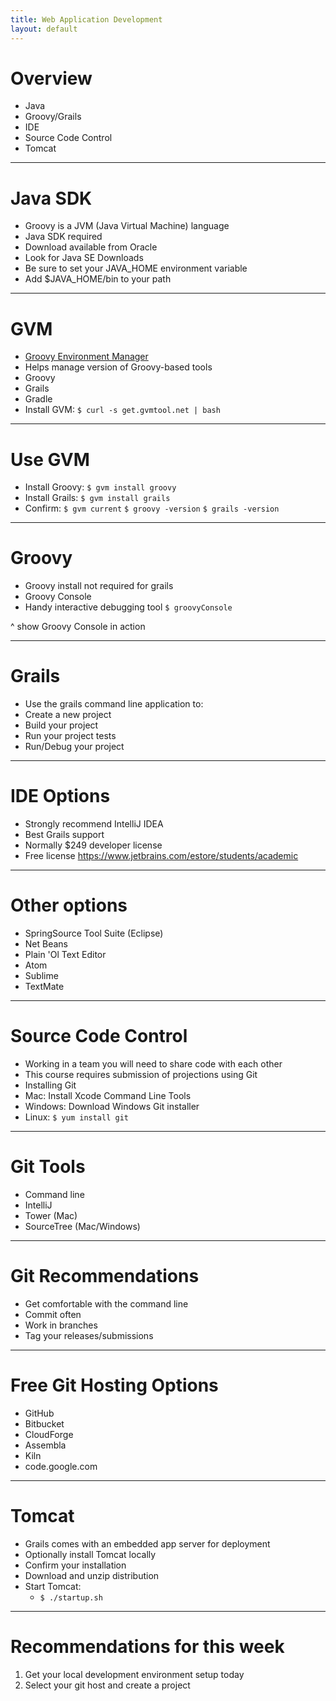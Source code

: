 ```yaml
---
title: Web Application Development
layout: default
---
```


# Overview
- Java
- Groovy/Grails
- IDE
- Source Code Control
- Tomcat

---

# Java SDK
- Groovy is a JVM (Java Virtual Machine) language
- Java SDK required
- Download available from Oracle
- Look for Java SE Downloads
- Be sure to set your JAVA_HOME environment variable
- Add \$JAVA_HOME/bin to your path


---

# GVM
- [Groovy Environment Manager](http://gvmtool.net/)
- Helps manage version of Groovy-based tools
- Groovy
- Grails
- Gradle
- Install GVM:
  ```$ curl -s get.gvmtool.net | bash```

---

# Use GVM
- Install Groovy:
  ```$ gvm install groovy```
- Install Grails:
```$ gvm install grails```
- Confirm:
  ```$ gvm current```
  ```$ groovy -version```
  ```$ grails -version```

---

# Groovy
- Groovy install not required for grails
- Groovy Console
- Handy interactive debugging tool
`$ groovyConsole`

^ show Groovy Console in action

---

# Grails
- Use the grails command line application to:
- Create a new project
- Build your project
- Run your project tests
- Run/Debug your project

---

# IDE Options
- Strongly recommend IntelliJ IDEA
- Best Grails support
- Normally $249 developer license
- Free license
https://www.jetbrains.com/estore/students/academic

---

# Other options
- SpringSource Tool Suite (Eclipse)
- Net Beans
- Plain 'Ol Text Editor
- Atom
- Sublime
- TextMate

---

# Source Code Control
- Working in a team you will need to share code with each other
- This course requires submission of projections using Git
- Installing Git
- Mac: Install Xcode Command Line Tools
- Windows: Download Windows Git installer
- Linux: ```$ yum install git```

---

# Git Tools
- Command line
- IntelliJ
- Tower (Mac)
- SourceTree (Mac/Windows)

---

# Git Recommendations
- Get comfortable with the command line
- Commit often
- Work in branches
- Tag your releases/submissions

---

# Free Git Hosting Options
- GitHub
- Bitbucket
- CloudForge
- Assembla
- Kiln
- code.google.com

---

# Tomcat
- Grails comes with an embedded app server for deployment
- Optionally install Tomcat locally
- Confirm your installation
- Download and unzip distribution
- Start Tomcat:
  - ```$ ./startup.sh```

---

# Recommendations for this week
1. Get your local development environment setup today
2. Select your git host and create a project
